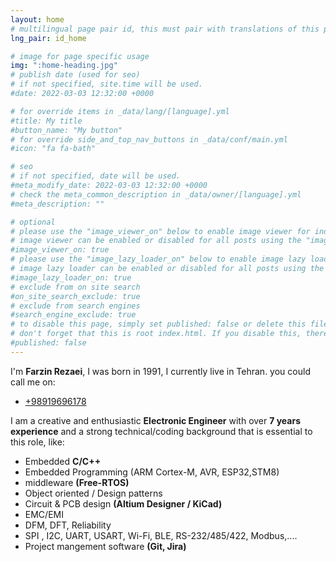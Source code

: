 ```yaml
---
layout: home
# multilingual page pair id, this must pair with translations of this page. (This name must be unique)
lng_pair: id_home

# image for page specific usage
img: ":home-heading.jpg"
# publish date (used for seo)
# if not specified, site.time will be used.
#date: 2022-03-03 12:32:00 +0000

# for override items in _data/lang/[language].yml
#title: My title
#button_name: "My button"
# for override side_and_top_nav_buttons in _data/conf/main.yml
#icon: "fa fa-bath"

# seo
# if not specified, date will be used.
#meta_modify_date: 2022-03-03 12:32:00 +0000
# check the meta_common_description in _data/owner/[language].yml
#meta_description: ""

# optional
# please use the "image_viewer_on" below to enable image viewer for individual pages or posts (_posts/ or [language]/_posts folders).
# image viewer can be enabled or disabled for all posts using the "image_viewer_posts: true" setting in _data/conf/main.yml.
#image_viewer_on: true
# please use the "image_lazy_loader_on" below to enable image lazy loader for individual pages or posts (_posts/ or [language]/_posts folders).
# image lazy loader can be enabled or disabled for all posts using the "image_lazy_loader_posts: true" setting in _data/conf/main.yml.
#image_lazy_loader_on: true
# exclude from on site search
#on_site_search_exclude: true
# exclude from search engines
#search_engine_exclude: true
# to disable this page, simply set published: false or delete this file
# don't forget that this is root index.html. If you disable this, there will be no index.html page to open
#published: false
---
```


I'm **Farzin Rezaei**, I was born in 1991, I currently live in Tehran.
you could call me on: 
- [+98919696178](tel:+98919696178)

I am a creative and enthusiastic **Electronic Engineer** with over **7 years experience** and a strong technical/coding background that is essential to this role, like:
- Embedded **C/C++** 
- Embedded Programming (ARM Cortex-M, AVR, ESP32,STM8)
- middleware **(Free-RTOS)**
- Object oriented / Design patterns
- Circuit & PCB design **(Altium Designer / KiCad)**
- EMC/EMI
- DFM, DFT, Reliability
- SPI , I2C, UART, USART, Wi-Fi, BLE, RS-232/485/422, Modbus,....
- Project mangement software **(Git, Jira)**



